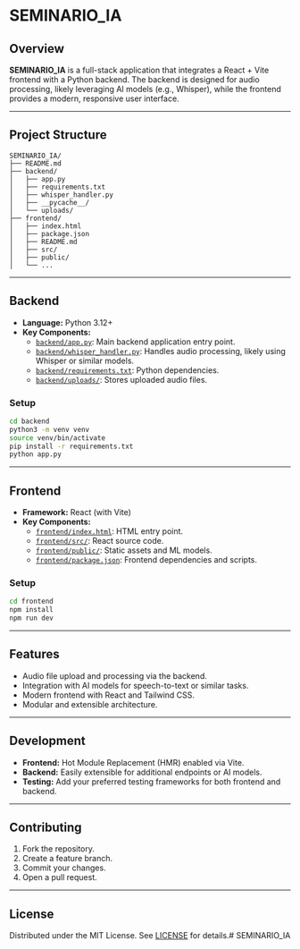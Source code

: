 # SEMINARIO_IA

## Overview

**SEMINARIO_IA** is a full-stack application that integrates a React + Vite frontend with a Python backend. The backend is designed for audio processing, likely leveraging AI models (e.g., Whisper), while the frontend provides a modern, responsive user interface.

---

## Project Structure

```
SEMINARIO_IA/
├── README.md
├── backend/
│   ├── app.py
│   ├── requirements.txt
│   ├── whisper_handler.py
│   ├── __pycache__/
│   └── uploads/
├── frontend/
│   ├── index.html
│   ├── package.json
│   ├── README.md
│   ├── src/
│   ├── public/
│   └── ...
```

---

## Backend

- **Language:** Python 3.12+
- **Key Components:**
  - [`backend/app.py`](backend/app.py): Main backend application entry point.
  - [`backend/whisper_handler.py`](backend/whisper_handler.py): Handles audio processing, likely using Whisper or similar models.
  - [`backend/requirements.txt`](backend/requirements.txt): Python dependencies.
  - [`backend/uploads/`](backend/uploads/): Stores uploaded audio files.

### Setup

```sh
cd backend
python3 -m venv venv
source venv/bin/activate
pip install -r requirements.txt
python app.py
```

---

## Frontend

- **Framework:** React (with Vite)
- **Key Components:**
  - [`frontend/index.html`](frontend/index.html): HTML entry point.
  - [`frontend/src/`](frontend/src/): React source code.
  - [`frontend/public/`](frontend/public/): Static assets and ML models.
  - [`frontend/package.json`](frontend/package.json): Frontend dependencies and scripts.

### Setup

```sh
cd frontend
npm install
npm run dev
```

---

## Features

- Audio file upload and processing via the backend.
- Integration with AI models for speech-to-text or similar tasks.
- Modern frontend with React and Tailwind CSS.
- Modular and extensible architecture.

---

## Development

- **Frontend:** Hot Module Replacement (HMR) enabled via Vite.
- **Backend:** Easily extensible for additional endpoints or AI models.
- **Testing:** Add your preferred testing frameworks for both frontend and backend.

---

## Contributing

1. Fork the repository.
2. Create a feature branch.
3. Commit your changes.
4. Open a pull request.

---

## License

Distributed under the MIT License. See [LICENSE](LICENSE) for details.# SEMINARIO_IA

